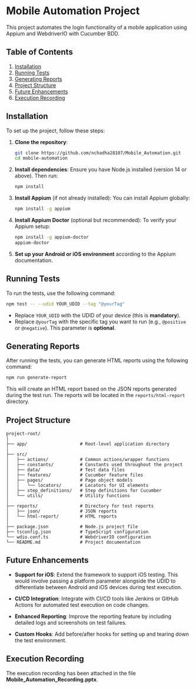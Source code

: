 # Mobile Automation Project

This project automates the login functionality of a mobile application using Appium and WebdriverIO with Cucumber BDD.

## Table of Contents

1. [Installation](#installation)
2. [Running Tests](#running-tests)
3. [Generating Reports](#generating-reports)
4. [Project Structure](#project-structure)
5. [Future Enhancements](#future-enhancements)
6. [Execution Recording](#execution-recording)

## Installation

To set up the project, follow these steps:

1. **Clone the repository**:
   ```bash
   git clone https://github.com/nchadha28107/Mobile_Automation.git
   cd mobile-automation
   ```

2. **Install dependencies**:
   Ensure you have Node.js installed (version 14 or above). Then run:
   ```bash
   npm install
   ```

3. **Install Appium** (if not already installed):
   You can install Appium globally:
   ```bash
   npm install -g appium
   ```

4. **Install Appium Doctor** (optional but recommended):
   To verify your Appium setup:
   ```bash
   npm install -g appium-doctor
   appium-doctor
   ```

5. **Set up your Android or iOS environment** according to the Appium documentation.

## Running Tests

To run the tests, use the following command:
```bash
npm test -- --udid YOUR_UDID --tag "@yourTag"
```
- Replace `YOUR_UDID` with the UDID of your device (this is **mandatory**).
- Replace `@yourTag` with the specific tag you want to run (e.g., `@positive` or `@negative`). This parameter is **optional**.

## Generating Reports

After running the tests, you can generate HTML reports using the following command:
```bash
npm run generate-report
```
This will create an HTML report based on the JSON reports generated during the test run. The reports will be located in the `reports/html-report` directory.

## Project Structure

```
project-root/
│
├── app/                    # Root-level application directory
│
├── src/
│   ├── actions/            # Common actions/wrapper functions
│   ├── constants/          # Constants used throughout the project
│   ├── data/               # Test data files
│   ├── features/           # Cucumber feature files
│   ├── pages/              # Page object models
│   │   └── locators/       # Locators for UI elements
│   ├── step_definitions/   # Step definitions for Cucumber
│   └── utils/              # Utility functions
│
├── reports/                # Directory for test reports
│   ├── json/               # JSON reports
│   └── html-report/        # HTML reports
│
├── package.json            # Node.js project file
├── tsconfig.json           # TypeScript configuration
└── wdio.conf.ts            # WebdriverIO configuration
└── README.md               # Project documentation
```

## Future Enhancements

- **Support for iOS**: Extend the framework to support iOS testing. This would involve passing a platform parameter alongside the UDID to differentiate between Android and iOS devices during test execution.

- **CI/CD Integration**: Integrate with CI/CD tools like Jenkins or GitHub Actions for automated test execution on code changes.

- **Enhanced Reporting**: Improve the reporting feature by including detailed logs and screenshots on test failures.

- **Custom Hooks**: Add before/after hooks for setting up and tearing down the test environment.

## Execution Recording

The execution recording has been attached in the file **Mobile_Automation_Recording.pptx**.
